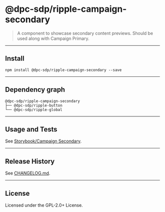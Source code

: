 # @dpc-sdp/ripple-campaign-secondary

> A component to showcase secondary content previews. Should be used along with
Campaign Primary.

--------------------------------------------------------------------------------

## Install

```shell
npm install @dpc-sdp/ripple-campaign-secondary --save
```

--------------------------------------------------------------------------------

## Dependency graph

```shell
@dpc-sdp/ripple-campaign-secondary
├── @dpc-sdp/ripple-button
└── @dpc-sdp/ripple-global
```

--------------------------------------------------------------------------------

## Usage and Tests

See [Storybook/Campaign Secondary](https://storybook-ripple-master.lagoon.vicsdp.amazee.io/?selectedKind=Organisms/CampaignSecondary&selectedStory=Campaign%20Secondary).

--------------------------------------------------------------------------------

## Release History

See [CHANGELOG.md](./CHANGELOG.md).

--------------------------------------------------------------------------------

## License

Licensed under the GPL-2.0+ License.
